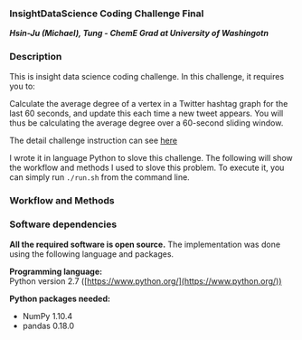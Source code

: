### InsightDataScience Coding Challenge Final
***Hsin-Ju (Michael), Tung - ChemE Grad at University of Washingotn***

### Description

This is insight data science coding challenge. In this challenge, it requires you to:

Calculate the average degree of a vertex in a Twitter hashtag graph for the last 60 seconds, and update this each time a new tweet appears.  You will thus be calculating the average degree over a 60-second sliding window.

The detail challenge instruction can see [here][1]

I wrote it in language Python to slove this challenge. The following will show the workflow and methods I used to slove this problem. To execute it, you can simply run `./run.sh` from the command line.

### Workflow and Methods



### Software dependencies

**All the required software is open source.**  The implementation was done using the following language and packages.

**Programming language:**   
Python version 2.7  ([https://www.python.org/](https://www.python.org/))

**Python packages needed:**
- NumPy 1.10.4
- pandas 0.18.0













[1]: https://github.com/hsintmike/InsightDataScience/blob/master/instruction.md "here"




